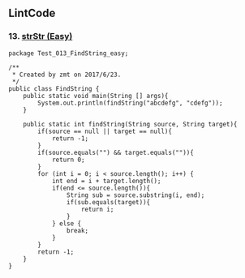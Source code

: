 ## LintCode
### 13. <a href="http://lintcode.com/problem/strstr"> strStr (Easy) </a>

	package Test_013_FindString_easy;

	/**
	 * Created by zmt on 2017/6/23.
	 */
	public class FindString {
	    public static void main(String [] args){
	        System.out.println(findString("abcdefg", "cdefg"));
	    }
	
	    public static int findString(String source, String target){
	        if(source == null || target == null){
	            return -1;
	        }
	        if(source.equals("") && target.equals("")){
	            return 0;
	        }
	        for (int i = 0; i < source.length(); i++) {
	            int end = i + target.length();
	            if(end <= source.length()){
	                String sub = source.substring(i, end);
	                if(sub.equals(target)){
	                    return i;
	                }
	            } else {
	                break;
	            }
	        }
	        return -1;
	    }
	}
